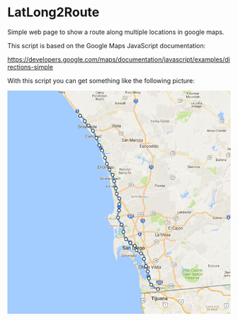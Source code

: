 # LatLong2Route
Simple web page to show a route along multiple locations in google maps.

This script is based on the Google Maps JavaScript documentation:

https://developers.google.com/maps/documentation/javascript/examples/directions-simple

With this script you can get something like the following picture:

![](https://raw.githubusercontent.com/susomena/LatLong2Route/master/pics/example-pic.png) 